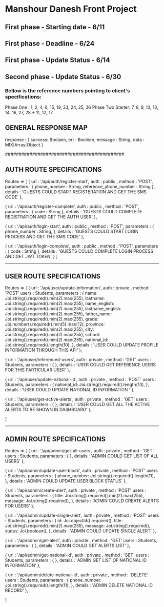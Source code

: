 <h1>Manshour Danesh Front Project</h1>

## First phase - Starting date - 6/11

## First phase - Deadline - 6/24

## First phase - Update Status - 6/14

## Second phase - Update Status - 6/30

<h3>Bellow is the reference numbers pointing to client's specifications:</h3>

Phase One : 1, 2, 4, 6, 15, 19, 23, 24, 25, 26
Phase Two Starter: 7, 8, 9, 10, 13, 14, 16, 27, 28 + 11, 12, 17

## GENERAL RESPONSE MAP

response : {
success: Boolaen,
err : Boolean,
message : String,
data : MIX|Array|Object
}

############################################

## AUTH ROUTE SPECIFICATIONS

Routes => [
{
url : '/api/auth/register-start',
auth : public ,
method : 'POST',
parameters : {
phone_number : String,
reference_phone_number : String
},
details : 'GUESTS COULD START REGISTERATION AND GET THE SMS CODE'
},

{
url : '/api/auth/register-complete',
auth : public ,
method : 'POST',
parameters : {
code : String
},
details : 'GUESTS COULD COMPLETE REGISTRATION AND GET THE AUTH USER'
},

{
url : '/api/auth/login-start',
auth : public ,
method : 'POST',
parameters : {
phone_number : String,
},
details : 'GUESTS COULD START LOGIN PROCESS AND GET THE SMS CODE'
},

{
url : '/api/auth/login-complete',
auth : public ,
method : 'POST',
parameters : {
code : String
},
details : 'GUESTS COULD COMPLETE LOGIN PROCESS AND GET JWT TOKEN'
}
]

<hr/>

## USER ROUTE SPECIFICATIONS

Routes => [
{
url : '/api/user/update-information',
auth : private ,
method : 'POST'
users : Students,
parameters : {
name: Joi.string().required().min(2).max(255),
lastname: Joi.string().required().min(2).max(255),
name_english: Joi.string().required().min(2).max(255),
lastname_english: Joi.string().required().min(2).max(255),
father_name: Joi.string().required().min(2).max(255),
grade: Joi.number().required().min(5).max(12),
province: Joi.string().required().min(2).max(255),
city: Joi.string().required().min(2).max(255),
school: Joi.string().required().min(2).max(255),
national_id: Joi.string().required().length(10),
},
details : 'USER COULD UPDATE PROFILE INFORMATION THROUGH THIS API'
},

{
url : '/api/user/referenced-users',
auth : private ,
method : 'GET'
users : Students,
parameters : {
},
details : 'USER COULD GET REFERENCE USERS FOR THIS PARTICULAR USER'
},

{
url : '/api/user/update-national-id',
auth : private ,
method : 'POST'
users : Students,
parameters : {
national_id: Joi.string().required().length(10),
},
details : 'USER COULD UPDATE NATIONAL ID INFORMATION '
},

{
url : '/api/user/get-active-alerts',
auth : private ,
method : 'GET'
users : Students,
parameters : {
},
details : 'USER COULD GET ALL THE ACTIVE ALERTS TO BE SHOWN IN DASHBOARD'
},

]

<hr/>

## ADMIN ROUTE SPECIFICATIONS

Routes => [
{
url : '/api/admin/get-all-users',
auth : private ,
method : 'GET'
users : Students,
parameters : {
},
details : 'ADMIN COULD GET LIST OF ALL USERS'
},

{
url : '/api/admin/update-user-block',
auth : private ,
method : 'POST'
users : Students,
parameters : {
phone_number: Joi.string().required().length(11),
},
details : 'ADMIN COULD UPDATE USER BLOCK STATUS'
},

{
url : '/api/admin/create-alert',
auth : private ,
method : 'POST'
users : Students,
parameters : {
title: Joi.string().required().min(2).max(255),
message: Joi.string().required(),
},
details : 'ADMIN COULD CREATE ALERTS FOR USERS'
},

{
url : '/api/admin/update-single-alert',
auth : private ,
method : 'POST'
users : Students,
parameters : {
id: Joi.objectId().required(),
title: Joi.string().required().min(2).max(255),
message: Joi.string().required(),
status: Joi.boolean(),
},
details : 'ADMIN COULD UPDATE SINGLE ALERT'
},

{
url : '/api/admin/get-alert',
auth : private ,
method : 'GET'
users : Students,
parameters : {
},
details : 'ADMIN COULD GET ALERTS LIST'
},

{
url : '/api/admin/get-national-id',
auth : private ,
method : 'GET'
users : Students,
parameters : {
},
details : 'ADMIN GET LIST OF NATIONAL ID INFORMATION'
},

{
url : '/api/admin/delete-national-id',
auth : private ,
method : 'DELETE'
users : Students,
parameters : {
phone_number: Joi.string().required().length(11),
},
details : 'ADMIN DELETE NATIONAL ID RECORD'
},

]
